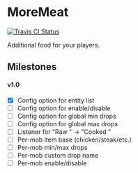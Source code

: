 # MoreMeat

[![Travis CI Status](https://travis-ci.org/RalphORama/MoreMeat.png?branch=master)](https://travis-ci.org/RalphORama/MoreMeat/builds/)

Additional food for your players.

## Milestones

#### v1.0

- [x] Config option for entity list
- [ ] Config option for enable/disable
- [ ] Config option for global min drops
- [ ] Config option for global max drops
- [ ] Listener for "Raw <Meat>" -> "Cooked <Meat>"
- [ ] Per-mob item base (chicken/steak/etc.)
- [ ] Per-mob min/max drops
- [ ] Per-mob custom drop name
- [ ] Per-mob enable/disable